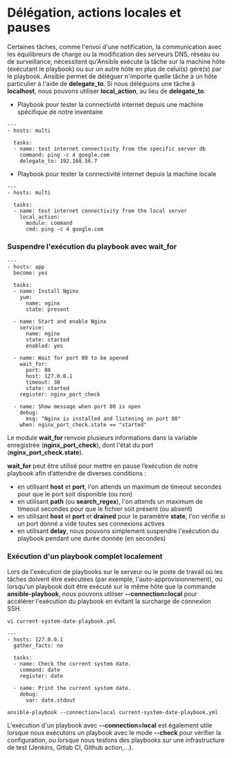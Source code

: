 # Délégation, actions locales et pauses

Certaines tâches, comme l'envoi d'une notification, la communication avec les équilibreurs de charge ou la modification des serveurs DNS, réseau ou de surveillance, nécessitent qu'Ansible exécute la tâche sur la machine hôte (exécutant le playbook) ou sur un autre hôte en plus de celui(s) géré(s) par le playbook. Ansible permet de déléguer n'importe quelle tâche à un hôte particulier à l'aide de **delegate_to**. Si nous déléguons une tâche à **localhost**, nous pouvons utiliser **local_action**, au lieu de **delegate_to**.

- Playbook pour tester la connectivité internet depuis une machine spécifique de notre inventaire

```
---
- hosts: multi

  tasks:
  - name: test internet connectivity from the specific server db
    command: ping -c 4 google.com
    delegate_to: 192.168.56.7
```

- Playbook pour tester la connectivité internet depuis la machine locale

```
---
- hosts: multi

  tasks:
  - name: test internet connectivity from the local server
    local_action:
      module: command
      cmd: ping -c 4 google.com
```

### Suspendre l'exécution du playbook avec wait_for

```
---
- hosts: app
  become: yes
    
  tasks:
  - name: Install Nginx
    yum:
      name: nginx
      state: present

  - name: Start and enable Nginx
    service:
      name: nginx
      state: started
      enabled: yes
  
  - name: Wait for port 80 to be opened
    wait_for:
      port: 80
      host: 127.0.0.1
      timeout: 30
      state: started
    register: nginx_port_check

  - name: Show message when port 80 is open
    debug:
      msg: "Nginx is installed and listening on port 80"
    when: nginx_port_check.state == "started"
```

Le module **wait_for** renvoie plusieurs informations dans la variable enregistrée (**nginx_port_check**), dont l'état du port (**nginx_port_check.state**).

**wait_for** peut être utilisé pour mettre en pause l’exécution de notre playbook afin d’attendre de diverses conditions :
- en utilisant **host** et **port**, l'on attends un maximum de timeout secondes pour que le port soit disponible (ou non)
- en utilisant **path** (ou **search_regex**), l'on attends un maximum de timeout secondes pour que le fichier soit présent (ou absent)
- en utilisant **host** et **port** et **drained** pour le paramètre **state**, l'on vérifie si un port donné a vidé toutes ses connexions actives
- en utilisant **delay**, nous pouvons simplement suspendre l'exécution du playbook pendant une durée donnée (en secondes)

### Exécution d'un playbook complet localement

Lors de l'exécution de playbooks sur le serveur ou le poste de travail où les tâches doivent être exécutées (par exemple, l'auto-approvisionnement), ou lorsqu'un playbook doit être exécuté sur le même hôte que la commande **ansible-playbook**, nous pouvons utiliser **--connection=local** pour accélérer l'exécution du playbook en évitant la surcharge de connexion SSH.

```
vi current-system-date-playbook.yml
```

```
---
- hosts: 127.0.0.1
  gather_facts: no

  tasks:
  - name: Check the current system date.
    command: date
    register: date

  - name: Print the current system date.
    debug:
      var: date.stdout
```

```
ansible-playbook --connection=local current-system-date-playbook.yml
```

L'exécution d'un playbook avec **--connection=local** est également utile lorsque nous exécutons un playbook avec le mode **--check** pour vérifier la configuration, ou lorsque nous testons des playbooks sur une infrastructure de test (Jenkins, Gitlab CI, Github action,...).